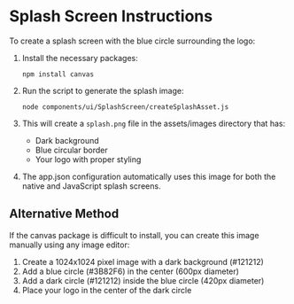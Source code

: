 # Splash Screen Instructions

To create a splash screen with the blue circle surrounding the logo:

1. Install the necessary packages:
   ```
   npm install canvas
   ```

2. Run the script to generate the splash image:
   ```
   node components/ui/SplashScreen/createSplashAsset.js
   ```

3. This will create a `splash.png` file in the assets/images directory that has:
   - Dark background
   - Blue circular border
   - Your logo with proper styling

4. The app.json configuration automatically uses this image for both the native and JavaScript splash screens.

## Alternative Method

If the canvas package is difficult to install, you can create this image manually using any image editor:

1. Create a 1024x1024 pixel image with a dark background (#121212)
2. Add a blue circle (#3B82F6) in the center (600px diameter)
3. Add a dark circle (#121212) inside the blue circle (420px diameter)
4. Place your logo in the center of the dark circle 
